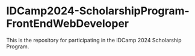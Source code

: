 # IDCamp2024-ScholarshipProgram-FrontEndWebDeveloper
This is the repository for participating in the IDCamp 2024 Scholarship Program.
